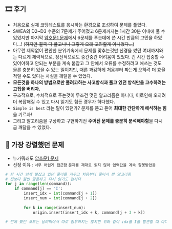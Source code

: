 ## 🎞 후기
- 처음으로 실제 코딩테스트를 응시하는 환경으로 조성하여 문제를 풀었다.
- SWEA의 D2~D3 수준의 7문제가 주어졌고 6문제까지는 1시간 30분 이내에 풀 수 있었지만 마지막 [암호문1 문제](./SWEA_1228.py)에서 6문제를 푸는데에 쓴 시간 만큼의 고민을 하였다...! (~~하지만 결국 다 풀고나니 그렇게 오래 고민할게 아니었다...~~)
- 아무런 제약없이 편안한 분위기속에서 문제를 맞추는것만 신경을 썼던 여태까지와는 다르게 체력적으로, 정신적으로도 중간중간 어려움이 있었다. 긴 시간 집중할 수 있어야하고 안되는 부분을 계속 붙잡고 그 안에서 오류를 수정하려고 애쓰는 것도 물론 충분히 있을 수 있는 일이지만, 때론 과감하게 처음부터 짜는게 오히려 더 효율적일 수도 있다는 사실을 깨달을 수 있었다.
- **모든것을 하나의 방법으로만 풀려고하는 사고방식과 풀고 있던 방식만을 고수하려는 고집을 버리자.**
- 구조적으로, 수치적으로 푸는것이 무조건 멋진 알고리즘은 아니다, 이로인해 오히려 더 복잡해질 수 있고 다시 읽기도 힘든 경우가 허다했다.
- `Simple is best` 라는 말이 있던가? 문제를 뜯고 뜯어 **최대한 간단하게 해석하는 힘**을 기르자!
- 그리고 알고리즘을 구상하고 구현하기전 **주어진 문제를 충분히 분석해야함**을 다시금 깨달을 수 있었다.

## 💎 가장 강렬했던 문제
- 누가뭐래도 [암호문1 문제](./SWEA_1228.py)
- 선정 이유 : `너무 어렵게 접근함` `문제를 제대로 읽지 않아 입력값을 계속 잘못받았음`

```python
# 한 시간 넘게 붙잡고 있던 풀이를 지우고 처음부터 풀어서 짠 알고리즘
# 전보다 훨씬 깔끔하고 다시 읽기도 편하다
for j in range(len(command)):
    if command[j] == 'I':
        insert_idx = int(command[j + 1])
        insert_num = int(command[j + 2])
        
        for k in range(insert_num):
            origin.insert(insert_idx + k, command[j + 3 + k])

# 전에 짰던 코드는 날려먹어서 따로 첨부하지는 않지만 위와 같이 idx를 I를 발견할 때 마다의 상대적인 값으로 접근하지 않고 입력받은 전체 리스트에 대한 idx로 접근하다보니 각 idx간의 관계를 수식으로 찾아내어야 했고 다시 읽었을 때는 복잡해보여서 결국 idx를 구할 때 썼던 종이를 다시 보곤 했다... 
```
